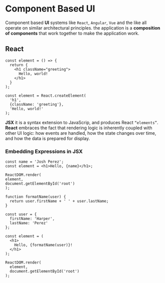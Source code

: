 # Component Based UI

Component based **UI** systems like `React`, `Angular`, `Vue` and the like all operate on similar architectural principles.
 the application is a **composition of components** that work together to make the application work.
 
## React
```
const element = () => {
  return {
    <h1 className="greeting">
      Hello, world!
    </h1>
  }
);
```

```
const element = React.createElement(
  'h1',
  {className: 'greeting'},
  'Hello, world!'
);
```

 
  **JSX** it is a syntax extension to JavaScrip, and produces React `“elements”`.
  **React** embraces the fact that rendering logic is inherently coupled with other UI logic: how events are handled, how the state changes over time,
  and how the data is prepared for display.
  
  ### Embedding Expressions in JSX
  ```
  const name = 'Josh Perez';
const element = <h1>Hello, {name}</h1>;

ReactDOM.render(
  element,
  document.getElementById('root')
);
```

```
function formatName(user) {
  return user.firstName + ' ' + user.lastName;
}

const user = {
  firstName: 'Harper',
  lastName: 'Perez'
};

const element = (
  <h1>
    Hello, {formatName(user)}!
  </h1>
);

ReactDOM.render(
  element,
  document.getElementById('root')
);
```
